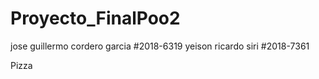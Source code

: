 # Proyecto_FinalPoo2
jose guillermo cordero garcia #2018-6319
yeison ricardo siri #2018-7361


Pizza
